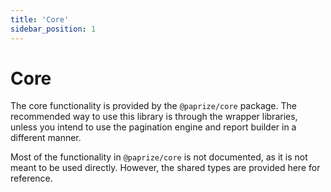 ```yaml
---
title: 'Core'
sidebar_position: 1
---
```


# Core

The core functionality is provided by the `@paprize/core` package. The recommended way to use this library is through the wrapper libraries, unless you intend to use the pagination engine and report builder in a different manner.

Most of the functionality in `@paprize/core` is not documented, as it is not meant to be used directly. However, the shared types are provided here for reference.
